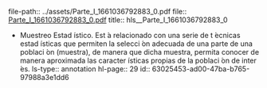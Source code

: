 file-path:: ../assets/Parte_I_1661036792883_0.pdf
file:: [Parte_I_1661036792883_0.pdf](../assets/Parte_I_1661036792883_0.pdf)
title:: hls__Parte_I_1661036792883_0

- Muestreo Estad ́ıstico. Est ́a relacionado con una serie de t ́ecnicas estad ́ısticas que permiten la selecci ́on adecuada de una parte de una poblaci ́on (muestra), de manera que dicha muestra, permita conocer de manera aproximada las caracter ́ısticas propias de la poblaci ́on de inter ́es.
  ls-type:: annotation
  hl-page:: 29
  id:: 63025453-ad00-47ba-b765-97988a3e1dd6